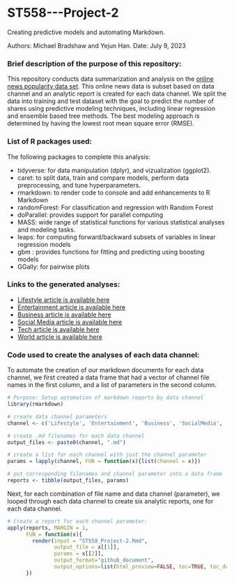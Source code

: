 # ST558---Project-2
Creating predictive models and automating Markdown.

Authors: Michael Bradshaw and Yejun Han.
Date: July 9, 2023

### Brief description of the purpose of this repository:
This repository conducts data summarization and analysis on the [online news popularity data set](https://archive.ics.uci.edu/ml/datasets/Online+News+Popularity). This online news data is subset based on data channel and an analytic report is created for each data channel. We split the data into training and test dataset with the goal to predict the number of shares using predictive modeling techniques, including linear regression and ensemble based tree methods. The best modeling approach is determined by having the lowest root mean square error (RMSE).

### List of R packages used:
The following packages to complete this analysis:

-   tidyverse: for data manipulation (dplyr), and vizualization (ggplot2). 
-   caret: to split data, train and compare models, perform data preprocessing, and tune hyperparameters.
-   rmarkdown: to render code to console and add enhancements to R Markdown
-   randomForest: For classification and regression with Random Forest
-   doParallel: provides support for parallel computing
-   MASS: wide range of statistical functions for various statistical analyses and modeling tasks.
-   leaps: for computing forward/backward subsets of variables in linear regression models
-   gbm : provides functions for fitting and predicting using boosting models
-   GGally: for pairwise plots
  
### Links to the generated analyses:  

-   [Lifestyle article is available here](Lifestyle.html)
-   [Entertainment article is available here](Entertainment.html)
-   [Business article is available here](Business.html)
-   [Social Media article is available here](SocialMedia.html)
-   [Tech article is available here](Tech.html)
-   [World article is available here](World.html)

### Code used to create the analyses of each data channel:
To automate the creation of our markdown documents for each data channel, we first created a data frame that had a vector of channel file names in the first column, and a list of parameters in the second column. 

``` r
# Purpose: Setup automation of markdown reports by data channel
library(rmarkdown) 

# create data channel parameters
channel <- c('Lifestyle', 'Entertainment', 'Business', 'SocialMedia', 'Tech', 'World')

# create .md filenames for each data channel
output_files <- paste0(channel, ".md")

# create a list for each channel with just the channel parameter
params = lapply(channel, FUN = function(x){list(channel = x)})

# put corresponding filenames and channel parameter into a data frame 
reports <- tibble(output_files, params)
```

Next, for each combination of file name and data channel (parameter), we looped through each data channel to create six analytic reports, one for each data channel.

``` r
# Create a report for each channel parameter:
apply(reports, MARGIN = 1,
      FUN = function(x){
        render(input = "ST558_Project-2.Rmd", 
               output_file = x[[1]], 
               params = x[[2]],
               output_format="github_document", 
               output_options=list(html_preview=FALSE, toc=TRUE, toc_depth=2))
      })
```


